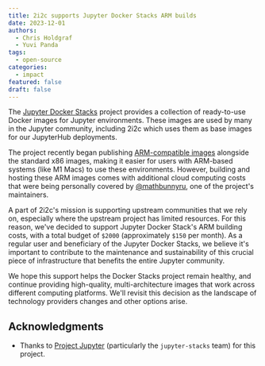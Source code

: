 ```yaml
---
title: 2i2c supports Jupyter Docker Stacks ARM builds
date: 2023-12-01
authors:
  - Chris Holdgraf
  - Yuvi Panda
tags:
  - open-source
categories:
  - impact
featured: false
draft: false
---
```


The [Jupyter Docker Stacks](https://jupyter-docker-stacks.readthedocs.io/) project provides a collection of ready-to-use Docker images for Jupyter environments. These images are used by many in the Jupyter community, including 2i2c which uses them as base images for our JupyterHub deployments.

The project recently began publishing [ARM-compatible images](https://github.com/jupyter/docker-stacks/issues/1019) alongside the standard x86 images, making it easier for users with ARM-based systems (like M1 Macs) to use these environments. However, building and hosting these ARM images comes with additional cloud computing costs that were being personally covered by [@mathbunnyru](https://github.com/mathbunnyru), one of the project's maintainers.

A part of 2i2c's mission is supporting upstream communities that we rely on, especially where the upstream project has limited resources. For this reason, we've decided to support Jupyter Docker Stack's ARM building costs, with a total budget of `$2000` (approximately `$150` per month). As a regular user and beneficiary of the Jupyter Docker Stacks, we believe it's important to contribute to the maintenance and sustainability of this crucial piece of infrastructure that benefits the entire Jupyter community.

We hope this support helps the Docker Stacks project remain healthy, and continue providing high-quality, multi-architecture images that work across different computing platforms. We'll revisit this decision as the landscape of technology providers changes and other options arise.

## Acknowledgments

- Thanks to [Project Jupyter](../../../collaborators/jupyter/) (particularly the `jupyter-stacks` team) for this project.

